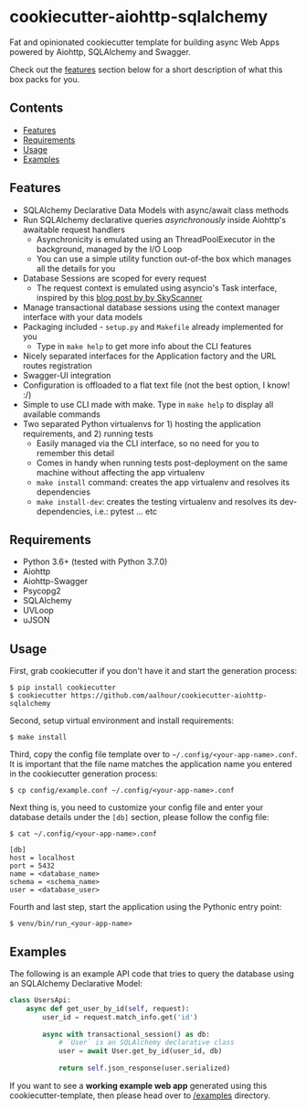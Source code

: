 # cookiecutter-aiohttp-sqlalchemy

Fat and opinionated cookiecutter template for building async Web Apps powered by Aiohttp, SQLAlchemy and Swagger.

Check out the [features](#features) section below for a short description of what this box packs for you.

## Contents
 
  * [Features](#features)
  * [Requirements](#requirements)
  * [Usage](#usage)
  * [Examples](#examples)
 
## Features

 * SQLAlchemy Declarative Data Models with async/await class methods
 * Run SQLAlchemy declarative queries *asynchronously* inside Aiohttp's awaitable request handlers
   + Asynchronicity is emulated using an ThreadPoolExecutor in the background, managed by the I/O Loop
   + You can use a simple utility function out-of-the box which manages all the details for you
 * Database Sessions are scoped for every request
   + The request context is emulated using asyncio's Task interface, inspired by this [blog post by by SkyScanner](https://medium.com/@SkyscannerEng/from-flask-to-aiohttp-22f1ddc5dd5e)
 * Manage transactional database sessions using the context manager interface with your data models
 * Packaging included - `setup.py` and `Makefile` already implemented for you
   + Type in `make help` to get more info about the CLI features
 * Nicely separated interfaces for the Application factory and the URL routes registration
 * Swagger-UI integration
 * Configuration is offloaded to a flat text file (not the best option, I know! :/)
 * Simple to use CLI made with make. Type in `make help` to display all available commands
 * Two separated Python virtualenvs for 1) hosting the application requirements, and 2) running tests
   + Easily managed via the CLI interface, so no need for you to remember this detail
   + Comes in handy when running tests post-deployment on the same machine without affecting the app virtualenv
   + `make install` command: creates the app virtualenv and resolves its dependencies
   + `make install-dev`: creates the testing virtualenv and resolves its dev-dependencies, i.e.: pytest ... etc

## Requirements

 * Python 3.6+ (tested with Python 3.7.0)
 * Aiohttp
 * Aiohttp-Swagger
 * Psycopg2
 * SQLAlchemy
 * UVLoop
 * uJSON

## Usage

First, grab cookiecutter if you don't have it and start the generation process:
```
$ pip install cookiecutter
$ cookiecutter https://github.com/aalhour/cookiecutter-aiohttp-sqlalchemy
```

Second, setup virtual environment and install requirements:
```
$ make install
```

Third, copy the config file template over to `~/.config/<your-app-name>.conf`. It is important that the file name matches the application name you entered in the cookiecutter generation process:
```
$ cp config/example.conf ~/.config/<your-app-name>.conf
```

Next thing is, you need to customize your config file and enter your database details under the `[db]` section, please follow the config file:
```
$ cat ~/.config/<your-app-name>.conf

[db]
host = localhost
port = 5432
name = <database_name>
schema = <schema_name>
user = <database_user>
```

Fourth and last step, start the application using the Pythonic entry point:
```
$ venv/bin/run_<your-app-name>
```

## Examples

The following is an example API code that tries to query the database using an SQLAlchemy Declarative Model:

```python
class UsersApi:
    async def get_user_by_id(self, request):
        user_id = request.match_info.get('id')
        
        async with transactional_session() as db:
            # `User` is an SQLAlchemy declarative class
            user = await User.get_by_id(user_id, db)
            
            return self.json_response(user.serialized)
```

If you want to see a **working example web app** generated using this cookiecutter-template, then please head over to [/examples](https://github.com/aalhour/cookiecutter-aiohttp-sqlalchemy/tree/master/examples) directory.
